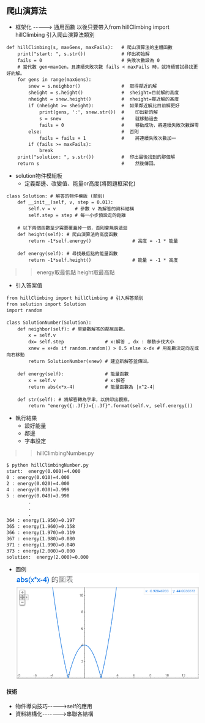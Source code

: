 ## 爬山演算法
* 框架化 -----> 通用函數
以後只要帶入from hillClimbing import hillClimbing  引入爬山演算法類別
```
def hillClimbing(s, maxGens, maxFails):   # 爬山演算法的主體函數
    print("start: ", s.str())             # 印出初始解
    fails = 0                             # 失敗次數設為 0
    # 當代數 gen<maxGen，且連續失敗次數 fails < maxFails 時，就持續嘗試尋找更好的解。
    for gens in range(maxGens):
        snew = s.neighbor()               #  取得鄰近的解
        sheight = s.height()              #  sheight=目前解的高度
        nheight = snew.height()           #  nheight=鄰近解的高度
        if (nheight >= sheight):          #  如果鄰近解比目前解更好
            print(gens, ':', snew.str())  #    印出新的解
            s = snew                      #    就移動過去
            fails = 0                     #    移動成功，將連續失敗次數歸零
        else:                             #  否則
            fails = fails + 1             #    將連續失敗次數加一
        if (fails >= maxFails):
            break
    print("solution: ", s.str())          #  印出最後找到的那個解
    return s                              #    然後傳回。

```
* solution物件模組板
    * 定義鄰邊、改變值、能量or高度(將問題框架化)
```
class Solution: # 解答的物件模版 (類別)
    def __init__(self, v, step = 0.01):
        self.v = v       # 參數 v 為解答的資料結構
        self.step = step # 每一小步預設走的距離

    # 以下兩個函數至少需要覆蓋掉一個，否則會無窮遞迴
    def height(self): # 爬山演算法的高度函數
        return -1*self.energy()               # 高度 = -1 * 能量

    def energy(self): # 尋找最低點的能量函數
        return -1*self.height()               # 能量 = -1 * 高度
```
>>energy取最低點
>>height取最高點

* 引入答案值
```
from hillClimbing import hillClimbing # 引入解答類別
from solution import Solution
import random

class SolutionNumber(Solution):
    def neighbor(self): # 單變數解答的鄰居函數。
        x = self.v
        dx= self.step               # x:解答 , dx : 移動步伐大小
        xnew = x+dx if random.random() > 0.5 else x-dx # 用亂數決定向左或向右移動
        return SolutionNumber(xnew) # 建立新解答並傳回。

    def energy(self):               # 能量函數
        x = self.v                  # x:解答
        return abs(x*x-4)           # 能量函數為 |x^2-4|

    def str(self): # 將解答轉為字串，以供印出觀察。
        return "energy({:.3f})={:.3f}".format(self.v, self.energy())

```
* 執行結果
    * 設好能量
    * 鄰邊
    * 字串設定
>>hillClimbingNumber.py
```
$ python hillClimbingNumber.py
start:  energy(0.000)=4.000
0 : energy(0.010)=4.000 
2 : energy(0.020)=4.000 
4 : energy(0.030)=3.999 
5 : energy(0.040)=3.998 
        .
        .
        .
364 : energy(1.950)=0.197
365 : energy(1.960)=0.158
366 : energy(1.970)=0.119
367 : energy(1.980)=0.080
371 : energy(1.990)=0.040
373 : energy(2.000)=0.000
solution:  energy(2.000)=0.000
```
* 圖例
![Pic](https://github.com/brian891005/ai109b/blob/main/Note/%E5%9C%96%E7%89%87/height.jpg)

#### 技術
* 物件導向技巧----->self的應用
* 資料結構化------->串聯各結構